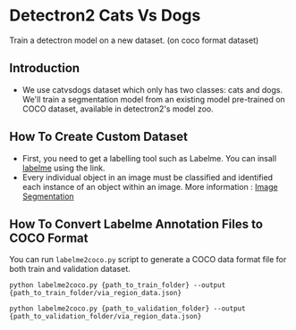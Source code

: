 # Detectron2 Cats Vs Dogs
Train a detectron model on a new dataset. (on coco format dataset)

## Introduction
* We use catvsdogs dataset which only has two classes: cats and dogs. We'll train a segmentation model from an existing model pre-trained on COCO dataset, available in detectron2's model zoo.

## How To Create Custom Dataset
* First, you need to get a labelling tool such as Labelme. You can insall [labelme](https://github.com/wkentaro/labelme) using the link.
* Every individual object in an image must be classified and identified each instance of an object within an image. More information : [Image Segmentation](https://datagen.tech/guides/image-annotation/labelme/)

## How To Convert Labelme Annotation Files to COCO Format
You can run ```labelme2coco.py``` script to generate a COCO data format file for both train and validation dataset.
```
python labelme2coco.py {path_to_train_folder} --output {path_to_train_folder/via_region_data.json}
```
```
python labelme2coco.py {path_to_validation_folder} --output {path_to_validation_folder/via_region_data.json}
```
